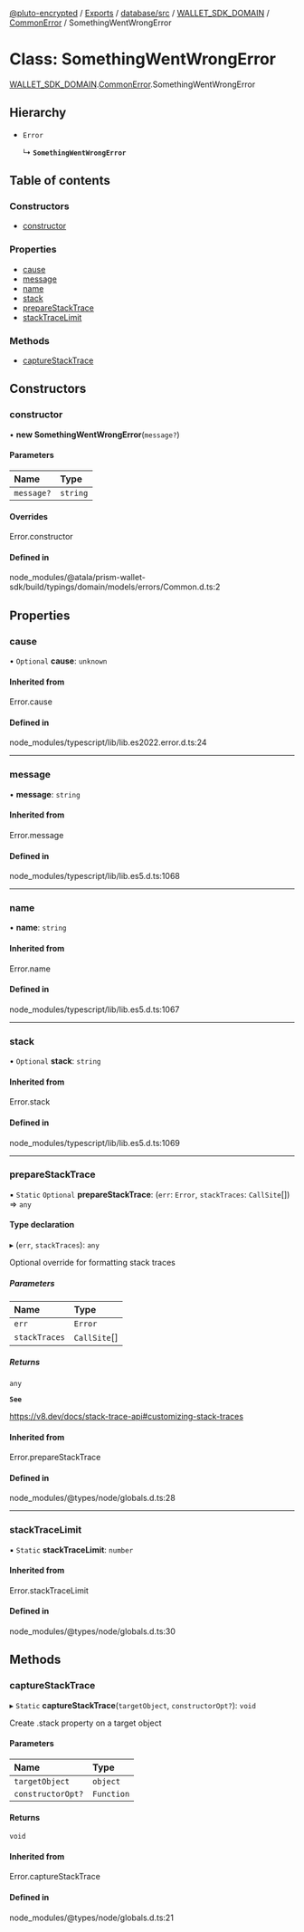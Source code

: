 [@pluto-encrypted](../README.md) / [Exports](../modules.md) / [database/src](../modules/database_src.md) / [WALLET\_SDK\_DOMAIN](../modules/database_src.WALLET_SDK_DOMAIN.md) / [CommonError](../modules/database_src.WALLET_SDK_DOMAIN.CommonError.md) / SomethingWentWrongError

# Class: SomethingWentWrongError

[WALLET\_SDK\_DOMAIN](../modules/database_src.WALLET_SDK_DOMAIN.md).[CommonError](../modules/database_src.WALLET_SDK_DOMAIN.CommonError.md).SomethingWentWrongError

## Hierarchy

- `Error`

  ↳ **`SomethingWentWrongError`**

## Table of contents

### Constructors

- [constructor](database_src.WALLET_SDK_DOMAIN.CommonError.SomethingWentWrongError.md#constructor)

### Properties

- [cause](database_src.WALLET_SDK_DOMAIN.CommonError.SomethingWentWrongError.md#cause)
- [message](database_src.WALLET_SDK_DOMAIN.CommonError.SomethingWentWrongError.md#message)
- [name](database_src.WALLET_SDK_DOMAIN.CommonError.SomethingWentWrongError.md#name)
- [stack](database_src.WALLET_SDK_DOMAIN.CommonError.SomethingWentWrongError.md#stack)
- [prepareStackTrace](database_src.WALLET_SDK_DOMAIN.CommonError.SomethingWentWrongError.md#preparestacktrace)
- [stackTraceLimit](database_src.WALLET_SDK_DOMAIN.CommonError.SomethingWentWrongError.md#stacktracelimit)

### Methods

- [captureStackTrace](database_src.WALLET_SDK_DOMAIN.CommonError.SomethingWentWrongError.md#capturestacktrace)

## Constructors

### constructor

• **new SomethingWentWrongError**(`message?`)

#### Parameters

| Name | Type |
| :------ | :------ |
| `message?` | `string` |

#### Overrides

Error.constructor

#### Defined in

node_modules/@atala/prism-wallet-sdk/build/typings/domain/models/errors/Common.d.ts:2

## Properties

### cause

• `Optional` **cause**: `unknown`

#### Inherited from

Error.cause

#### Defined in

node_modules/typescript/lib/lib.es2022.error.d.ts:24

___

### message

• **message**: `string`

#### Inherited from

Error.message

#### Defined in

node_modules/typescript/lib/lib.es5.d.ts:1068

___

### name

• **name**: `string`

#### Inherited from

Error.name

#### Defined in

node_modules/typescript/lib/lib.es5.d.ts:1067

___

### stack

• `Optional` **stack**: `string`

#### Inherited from

Error.stack

#### Defined in

node_modules/typescript/lib/lib.es5.d.ts:1069

___

### prepareStackTrace

▪ `Static` `Optional` **prepareStackTrace**: (`err`: `Error`, `stackTraces`: `CallSite`[]) => `any`

#### Type declaration

▸ (`err`, `stackTraces`): `any`

Optional override for formatting stack traces

##### Parameters

| Name | Type |
| :------ | :------ |
| `err` | `Error` |
| `stackTraces` | `CallSite`[] |

##### Returns

`any`

**`See`**

https://v8.dev/docs/stack-trace-api#customizing-stack-traces

#### Inherited from

Error.prepareStackTrace

#### Defined in

node_modules/@types/node/globals.d.ts:28

___

### stackTraceLimit

▪ `Static` **stackTraceLimit**: `number`

#### Inherited from

Error.stackTraceLimit

#### Defined in

node_modules/@types/node/globals.d.ts:30

## Methods

### captureStackTrace

▸ `Static` **captureStackTrace**(`targetObject`, `constructorOpt?`): `void`

Create .stack property on a target object

#### Parameters

| Name | Type |
| :------ | :------ |
| `targetObject` | `object` |
| `constructorOpt?` | `Function` |

#### Returns

`void`

#### Inherited from

Error.captureStackTrace

#### Defined in

node_modules/@types/node/globals.d.ts:21
